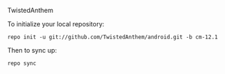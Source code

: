 TwistedAnthem

To initialize your local repository:

    repo init -u git://github.com/TwistedAnthem/android.git -b cm-12.1

Then to sync up:

    repo sync
    
